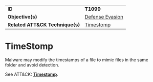 |||
|---------|------------------------|
|**ID**|**T1099**|
|**Objective(s)**| [Defense Evasion](https://github.com/MAECProject/malware-behaviors/tree/master/defense-evasion)|
|**Related ATT&CK Technique(s)**|[Timestomp](https://attack.mitre.org/techniques/T1099)|


TimeStomp
=============
Malware may modify the timestamps of a file to mimic files in the same folder and avoid detection. 

See ATT&CK: [**Timestomp**](https://attack.mitre.org/techniques/T1099).